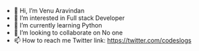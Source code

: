 - 👋 Hi, I’m Venu Aravindan
- 👀 I’m interested in Full stack Developer
- 🌱 I’m currently learning Python
- 💞️ I’m looking to collaborate on No one
- 📫 How to reach me Twitter
  link: https://twitter.com/codeslogs

<!---
codeslog/codeslog is a ✨ special ✨ repository because its `README.md` (this file) appears on your GitHub profile.
You can click the Preview link to take a look at your changes.
--->
